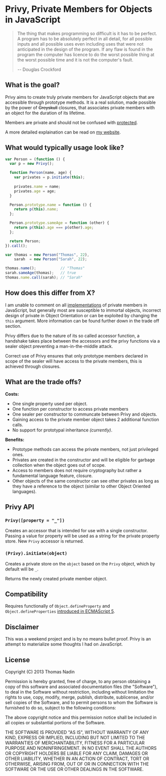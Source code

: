 # Privy, Private Members for Objects in JavaScript

> The thing that makes programming so difficult is it has to be perfect. A program has to be absolutely perfect in all detail, for all possible inputs and all possible uses even including uses that were not anticipated in the design of the program. If any flaw is found in the program the computer has licence to do the worst possible thing at the worst possible time and it is not the computer's fault.
>
> -- Douglas Crockford

## What is the goal?

Privy aims to create truly private members for JavaScript objects that are accessible through prototype methods. It is a real solution, made possible by the power of ~~Greyskull~~ closures, that associates private members with an object for the duration of its lifetime.

Members are private and should not be confused with [protected](http://stackoverflow.com/questions/1020749/what-are-public-private-and-protected-in-object-oriented-programming).

A more detailed explaination can be read on [my website](http://thomasnadin.co.uk/2013/04/03/privy-private-members.html).

## What would typically usage look like?

```JavaScript
var Person = (function () {
  var p = new Privy();

  function Person(name, age) {
    var privates = p.initiate(this);
    
    privates.name = name;
    privates.age = age;
  }

  Person.prototype.name = function () {
    return p(this).name;
  };

  Person.prototype.sameAge = function (other) {
    return p(this).age === p(other).age;
  };

  return Person;
}).call();

var thomas = new Person("Thomas", 22),
    sarah  = new Person("Sarah", 22);

thomas.name();           // "Thomas"
sarah.sameAge(thomas);   // true
thomas.name.call(sarah); // "Sarah"
```

## How does this differ from X?

I am unable to comment on all [implementations](https://www.google.co.uk/search?q=private+members+javascript) of private members in JavaScript, but generally most are susceptible to immortal objects, incorrect design of private in Object Orientation or can be exploited by changing the `this` argument. More information can be found further down in the trade off section.

Privy differs due to the nature of its so called accessor function, a handshake takes place between the accessors and the privy functions via a sealer object preventing a man-in-the-middle attack.

Correct use of Privy ensures that only prototype members declared in scope of the sealer will have access to the private members, this is achieved through closures.

## What are the trade offs?

**Costs:**

- One single property used per object.
- One function per constructor to access private members
- One sealer per constructor to communcate between Privy and objects.
- Gaining access to the private member object takes 2 additional function calls.
- No support for prototypal inheritance _(currently)_.

**Benefits:**

- Prototype methods can access the private members, not just privileged ones.
- Privates are created in the constructor and will be eligible for garbage collection when the object goes out of scope.
- Access to members does not require cryptography but rather a fundamental language feature, closure.
- Other objects of the same constructor can see other privates as long as they have a reference to the object (similar to other Object Oriented languages).

## Privy API

### `Privy([property = "_"])`

Creates an accessor that is intended for use with a single constructor. Passing a value for property will be used as a string for the private property store. New `Privy` accessor is returned.

### `(Privy).initiate(object)`

Creates a private store on the `object` based on the `Privy` object, which by default will be `_`.

Returns the newly created private member object.

## Compatibility

Requires functionally of `Object.defineProperty` and `Object.defineProperties` [introduced in ECMAScript 5](https://developer.mozilla.org/en-US/docs/JavaScript/Reference/Global_Objects/Object/defineProperty).

## Disclaimer

This was a weekend project and is by no means bullet proof. Privy is an attempt to materialize some thoughts I had on JavaScript.

## License

Copyright (C) 2013 Thomas Nadin

Permission is hereby granted, free of charge, to any person obtaining a copy of this software and associated documentation files (the "Software"), to deal in the Software without restriction, including without limitation the rights to use, copy, modify, merge, publish, distribute, sublicense, and/or sell copies of the Software, and to permit persons to whom the Software is furnished to do so, subject to the following conditions:

The above copyright notice and this permission notice shall be included in all copies or substantial portions of the Software.

THE SOFTWARE IS PROVIDED "AS IS", WITHOUT WARRANTY OF ANY KIND, EXPRESS OR IMPLIED, INCLUDING BUT NOT LIMITED TO THE WARRANTIES OF MERCHANTABILITY, FITNESS FOR A PARTICULAR PURPOSE AND NONINFRINGEMENT. IN NO EVENT SHALL THE AUTHORS OR COPYRIGHT HOLDERS BE LIABLE FOR ANY CLAIM, DAMAGES OR OTHER LIABILITY, WHETHER IN AN ACTION OF CONTRACT, TORT OR OTHERWISE, ARISING FROM, OUT OF OR IN CONNECTION WITH THE SOFTWARE OR THE USE OR OTHER DEALINGS IN THE SOFTWARE.
